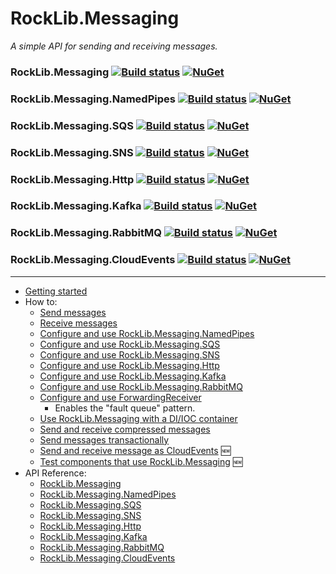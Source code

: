 # RockLib.Messaging

*A simple API for sending and receiving messages.*

### RockLib.Messaging [![Build status](https://ci.appveyor.com/api/projects/status/xv0otrelwm9cau2f?svg=true)](https://ci.appveyor.com/project/RockLib/rocklib-messaging-kxqyj) [![NuGet](https://img.shields.io/nuget/vpre/RockLib.Messaging.svg)](https://www.nuget.org/packages/RockLib.Messaging)

### RockLib.Messaging.NamedPipes [![Build status](https://ci.appveyor.com/api/projects/status/fh73e3rjx76hnoqg?svg=true)](https://ci.appveyor.com/project/RockLib/rocklib-messaging-bvk30) [![NuGet](https://img.shields.io/nuget/vpre/RockLib.Messaging.NamedPipes.svg)](https://www.nuget.org/packages/RockLib.Messaging.NamedPipes)

### RockLib.Messaging.SQS [![Build status](https://ci.appveyor.com/api/projects/status/fv8x1jmh3x76s2mj?svg=true)](https://ci.appveyor.com/project/RockLib/rocklib-messaging-s0kwd) [![NuGet](https://img.shields.io/nuget/vpre/RockLib.Messaging.SQS.svg)](https://www.nuget.org/packages/RockLib.Messaging.SQS)

### RockLib.Messaging.SNS [![Build status](https://ci.appveyor.com/api/projects/status/0uygq27j92rcehi2?svg=true)](https://ci.appveyor.com/project/RockLib/rocklib-messaging-putf1) [![NuGet](https://img.shields.io/nuget/vpre/RockLib.Messaging.SNS.svg)](https://www.nuget.org/packages/RockLib.Messaging.SNS)

### RockLib.Messaging.Http [![Build status](https://ci.appveyor.com/api/projects/status/ses76e2jw7kha6aa?svg=true)](https://ci.appveyor.com/project/RockLib/rocklib-messaging) [![NuGet](https://img.shields.io/nuget/vpre/RockLib.Messaging.Http.svg)](https://www.nuget.org/packages/RockLib.Messaging.Http)

### RockLib.Messaging.Kafka [![Build status](https://ci.appveyor.com/api/projects/status/eurq3uh9s2rdcmxv?svg=true)](https://ci.appveyor.com/project/RockLib/rocklib-messaging-w4gb1) [![NuGet](https://img.shields.io/nuget/vpre/RockLib.Messaging.Kafka.svg)](https://www.nuget.org/packages/RockLib.Messaging.Kafka)

### RockLib.Messaging.RabbitMQ [![Build status](https://ci.appveyor.com/api/projects/status/hx4f5pnq7k08xksg?svg=true)](https://ci.appveyor.com/project/RockLib/rocklib-messaging-2aoa3) [![NuGet](https://img.shields.io/nuget/vpre/RockLib.Messaging.RabbitMQ.svg)](https://www.nuget.org/packages/RockLib.Messaging.RabbitMQ)

### RockLib.Messaging.CloudEvents [![Build status](https://ci.appveyor.com/api/projects/status/jdy3sfyshv3g1xq4?svg=true)](https://ci.appveyor.com/project/RockLib/rocklib-messaging-cloudevents) [![NuGet](https://img.shields.io/nuget/vpre/RockLib.Messaging.CloudEvents.svg)](https://www.nuget.org/packages/RockLib.Messaging.CloudEvents)

-----

- [Getting started](docs/GettingStarted.md)
- How to:
  - [Send messages](docs/SendingMessages.md)
  - [Receive messages](docs/ReceivingMessages.md)
  - [Configure and use RockLib.Messaging.NamedPipes](docs/NamedPipes.md)
  - [Configure and use RockLib.Messaging.SQS](docs/SQS.md)
  - [Configure and use RockLib.Messaging.SNS](docs/SNS.md)
  - [Configure and use RockLib.Messaging.Http](docs/Http.md)
  - [Configure and use RockLib.Messaging.Kafka](docs/Kafka.md)
  - [Configure and use RockLib.Messaging.RabbitMQ](docs/RabbitMQ.md)
  - [Configure and use ForwardingReceiver](docs/ForwardingReceiver.md)
    - Enables the "fault queue" pattern.
  - [Use RockLib.Messaging with a DI/IOC container](docs/DIContainer.md)
  - [Send and receive compressed messages](docs/Compressed.md)
  - [Send messages transactionally](docs/TransactionalSend.md)
  - [Send and receive message as CloudEvents](docs/CloudEvents.md) 🆕
  - [Test components that use RockLib.Messaging](Example.Application.Testing/) 🆕
- API Reference:
  - [RockLib.Messaging](https://www.fuget.org/packages/RockLib.Messaging)
  - [RockLib.Messaging.NamedPipes](https://www.fuget.org/packages/RockLib.Messaging.NamedPipes)
  - [RockLib.Messaging.SQS](https://www.fuget.org/packages/RockLib.Messaging.SQS)
  - [RockLib.Messaging.SNS](https://www.fuget.org/packages/RockLib.Messaging.SNS)
  - [RockLib.Messaging.Http](https://www.fuget.org/packages/RockLib.Messaging.Http)
  - [RockLib.Messaging.Kafka](https://www.fuget.org/packages/RockLib.Messaging.Kafka)
  - [RockLib.Messaging.RabbitMQ](https://www.fuget.org/packages/RockLib.Messaging.RabbitMQ)
  - [RockLib.Messaging.CloudEvents](https://www.fuget.org/packages/RockLib.Messaging.CloudEvents)
